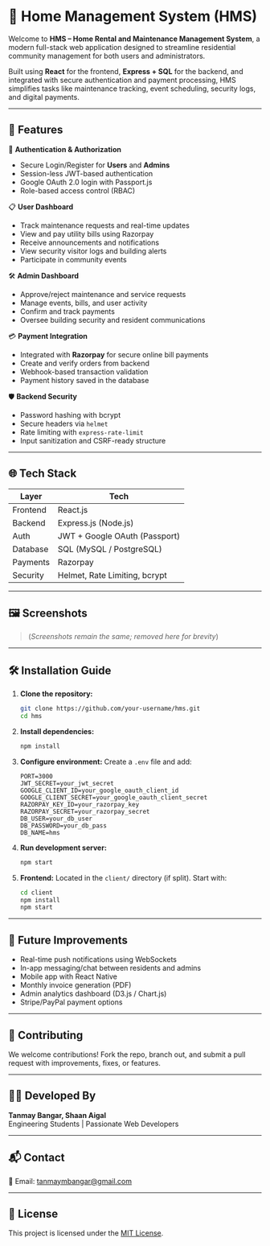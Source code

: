 # 🏡 Home Management System (HMS)

Welcome to **HMS – Home Rental and Maintenance Management System**, a modern full-stack web application designed to streamline residential community management for both users and administrators.

Built using **React** for the frontend, **Express + SQL** for the backend, and integrated with secure authentication and payment processing, HMS simplifies tasks like maintenance tracking, event scheduling, security logs, and digital payments.

---

## 🚀 Features

🔐 **Authentication & Authorization**
- Secure Login/Register for **Users** and **Admins**
- Session-less JWT-based authentication
- Google OAuth 2.0 login with Passport.js
- Role-based access control (RBAC)

📋 **User Dashboard**
- Track maintenance requests and real-time updates
- View and pay utility bills using Razorpay
- Receive announcements and notifications
- View security visitor logs and building alerts
- Participate in community events

🛠️ **Admin Dashboard**
- Approve/reject maintenance and service requests
- Manage events, bills, and user activity
- Confirm and track payments
- Oversee building security and resident communications

💳 **Payment Integration**
- Integrated with **Razorpay** for secure online bill payments
- Create and verify orders from backend
- Webhook-based transaction validation
- Payment history saved in the database

🛡️ **Backend Security**
- Password hashing with bcrypt
- Secure headers via `helmet`
- Rate limiting with `express-rate-limit`
- Input sanitization and CSRF-ready structure

---

## 🌐 Tech Stack

| Layer        | Tech                          |
|--------------|-------------------------------|
| Frontend     | React.js                      |
| Backend      | Express.js (Node.js)          |
| Auth         | JWT + Google OAuth (Passport) |
| Database     | SQL (MySQL / PostgreSQL)      |
| Payments     | Razorpay                      |
| Security     | Helmet, Rate Limiting, bcrypt |

---

## 🖼️ Screenshots

> (*Screenshots remain the same; removed here for brevity*)

---

## 🛠 Installation Guide

1. **Clone the repository:**
   ```bash
   git clone https://github.com/your-username/hms.git
   cd hms
   ```

2. **Install dependencies:**
   ```bash
   npm install
   ```

3. **Configure environment:**
   Create a `.env` file and add:
   ```env
   PORT=3000
   JWT_SECRET=your_jwt_secret
   GOOGLE_CLIENT_ID=your_google_oauth_client_id
   GOOGLE_CLIENT_SECRET=your_google_oauth_client_secret
   RAZORPAY_KEY_ID=your_razorpay_key
   RAZORPAY_SECRET=your_razorpay_secret
   DB_USER=your_db_user
   DB_PASSWORD=your_db_pass
   DB_NAME=hms
   ```

4. **Run development server:**
   ```bash
   npm start
   ```

5. **Frontend:**
   Located in the `client/` directory (if split). Start with:
   ```bash
   cd client
   npm install
   npm start
   ```

---

## 📌 Future Improvements

- Real-time push notifications using WebSockets
- In-app messaging/chat between residents and admins
- Mobile app with React Native
- Monthly invoice generation (PDF)
- Admin analytics dashboard (D3.js / Chart.js)
- Stripe/PayPal payment options

---

## 🤝 Contributing

We welcome contributions! Fork the repo, branch out, and submit a pull request with improvements, fixes, or features.

---

## 👨‍💻 Developed By

**Tanmay Bangar, Shaan Aigal**  
Engineering Students | Passionate Web Developers

---

## 📬 Contact

📧 Email: [tanmaymbangar@gmail.com](mailto:tanmaymbangar@gmail.com)

---

## 📄 License

This project is licensed under the [MIT License](LICENSE).
